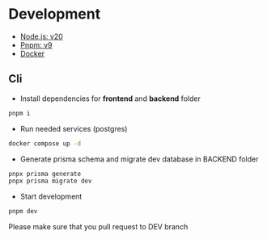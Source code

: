 # Development

* [Node.js: v20](https://nodejs.org/en)
* [Pnpm: v9](https://pnpm.io/)
* [Docker](https://docs.docker.com/engine/)

## Cli

* Install dependencies for **frontend** and **backend** folder

```bash
pnpm i
```

* Run needed services (postgres)

```bash
docker compose up -d
```

* Generate prisma schema and migrate dev database in BACKEND folder

```bash
pnpx prisma generate
pnpx prisma migrate dev
```

* Start development

```bash
pnpm dev
```

Please make sure that you pull request to DEV branch
